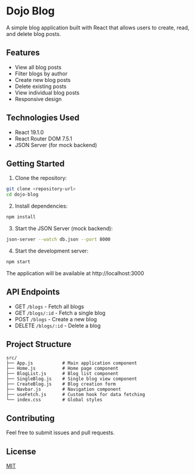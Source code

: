 # Dojo Blog

A simple blog application built with React that allows users to create, read, and delete blog posts.

## Features

- View all blog posts
- Filter blogs by author
- Create new blog posts
- Delete existing posts
- View individual blog posts
- Responsive design

## Technologies Used

- React 19.1.0
- React Router DOM 7.5.1
- JSON Server (for mock backend)

## Getting Started

1. Clone the repository:
```bash
git clone <repository-url>
cd dojo-blog
```

2. Install dependencies:
```bash
npm install
```

3. Start the JSON Server (mock backend):
```bash
json-server --watch db.json --port 8000
```

4. Start the development server:
```bash
npm start
```

The application will be available at http://localhost:3000

## API Endpoints

- GET    `/blogs`     - Fetch all blogs
- GET    `/blogs/:id` - Fetch a single blog
- POST   `/blogs`     - Create a new blog
- DELETE `/blogs/:id` - Delete a blog

## Project Structure

```
src/
├── App.js           # Main application component
├── Home.js          # Home page component
├── BlogList.js      # Blog list component
├── SingleBlog.js    # Single blog view component
├── CreateBlog.js    # Blog creation form
├── Navbar.js        # Navigation component
├── useFetch.js      # Custom hook for data fetching
└── index.css        # Global styles
```

## Contributing

Feel free to submit issues and pull requests.

## License

[MIT](https://choosealicense.com/licenses/mit/)